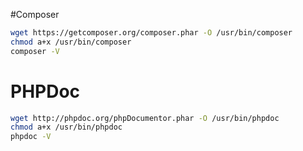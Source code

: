 
#Composer
```bash
wget https://getcomposer.org/composer.phar -O /usr/bin/composer
chmod a+x /usr/bin/composer
composer -V
```
# PHPDoc
```bash
wget http://phpdoc.org/phpDocumentor.phar -O /usr/bin/phpdoc
chmod a+x /usr/bin/phpdoc
phpdoc -V
```
